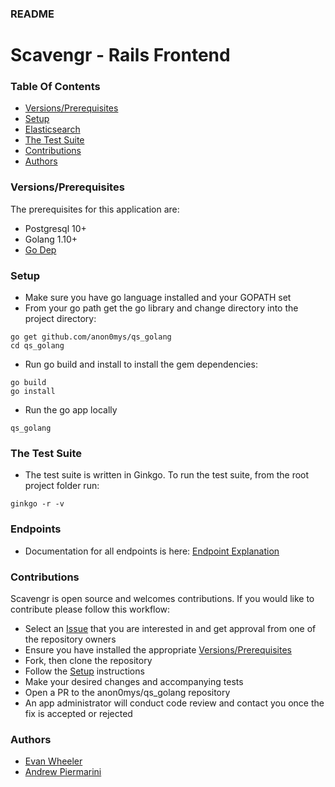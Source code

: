 ### README

# Scavengr - Rails Frontend

### Table Of Contents
- [Versions/Prerequisites](#versions-prerequisites)
- [Setup](#setup)
- [Elasticsearch](#elasticsearch)
- [The Test Suite](#the-test-suite)
- [Contributions](#contributions)
- [Authors](#authors)

### Versions/Prerequisites

The prerequisites for this application are:
- Postgresql 10+
- Golang 1.10+
- [Go Dep](https://github.com/golang/dep)

### Setup
- Make sure you have go language installed and your GOPATH set
- From your go path get the go library and change directory into the project directory:
```
go get github.com/anon0mys/qs_golang
cd qs_golang
```
- Run go build and install to install the gem dependencies:
```
go build
go install
```
- Run the go app locally
```
qs_golang
```

### The Test Suite
- The test suite is written in Ginkgo. To run the test suite, from the root project folder run:
```
ginkgo -r -v
```

### Endpoints
- Documentation for all endpoints is here:
[Endpoint Explanation](https://github.com/anon0mys/qs_golang/blob/master/endpoint.md)

### Contributions
Scavengr is open source and welcomes contributions. If you would like to contribute please follow this workflow:
- Select an [Issue](https://github.com/anon0mys/scavengr_rails_frontend/issues) that you are interested in and get approval from one of the repository owners
- Ensure you have installed the appropriate [Versions/Prerequisites](#versions-prerequisites)
- Fork, then clone the repository
- Follow the [Setup](#setup) instructions
- Make your desired changes and accompanying tests
- Open a PR to the anon0mys/qs_golang repository
- An app administrator will conduct code review and contact you once the fix is accepted or rejected

### Authors
- [Evan Wheeler](https://github.com/anon0mys)
- [Andrew Piermarini](https://github.com/agpiermarini)
